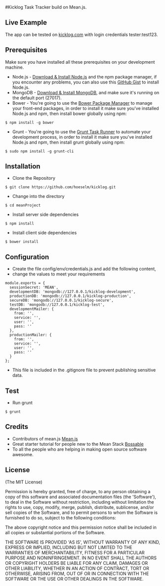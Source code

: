 #Kicklog
Task Tracker build on Mean.js.

## Live Example
The app can be tested on [kicklog.com](http://www.kicklog.com/) with login credentials tester:test123.

## Prerequisites
Make sure you have installed all these prerequisites on your development machine.
* Node.js - [Download & Install Node.js](http://www.nodejs.org/download/) and the npm package manager, if you encounter any problems, you can also use this [GitHub Gist](https://gist.github.com/isaacs/579814) to install Node.js.
* MongoDB - [Download & Install MongoDB](http://www.mongodb.org/downloads), and make sure it's running on the default port (27017).
* Bower - You're going to use the [Bower Package Manager](http://bower.io/) to manage your front-end packages, in order to install it make sure you've installed Node.js and npm, then install bower globally using npm:

```
$ npm install -g bower
```

* Grunt - You're going to use the [Grunt Task Runner](http://gruntjs.com/) to automate your development process, in order to install it make sure you've installed Node.js and npm, then install grunt globally using npm:

```
$ sudo npm install -g grunt-cli
```

## Installation
* Clone the Repository
```
$ git clone https://github.com/hoeselm/kicklog.git
```
* Change into the directory
```
$ cd meanProject
```
* Install server side dependencies
```
$ npm install
```
* Install client side dependencies
```
$ bower install 
```

## Configuration
* Create the file config/env/credentials.js and add the following content,
* change the values to meet your requirements

```
module.exports = {
  sessionSecret: 'MEAN',
  developmentDB: 'mongodb://127.0.0.1/kicklog-development',
  productionDB: 'mongodb://127.0.0.1/kicklog-production',
  secureDB: 'mongodb://127.0.0.1/kicklog-secure',
  testDB: 'mongodb://127.0.0.1/kicklog-test',
  developmentMailer: {
    from: '',
    service: '',
    user: '',
    pass: ''
  },
  productionMailer: {
    from: '',
    service: '',
    user: '',
    pass: ''
  }
};
```
* This file is included in the .gitignore file to prevent publishing sensitive data.

## Test
* Run grunt
```
$ grunt
```

## Credits
* Contributors of mean.js [Mean.js](https://github.com/meanjs/mean)
* Great starter tutorial for people new to the Mean Stack [Bossable](http://www.bossable.com/)
* To all the people who are helping in making open source software awesome.

## License
(The MIT License)

Permission is hereby granted, free of charge, to any person obtaining
a copy of this software and associated documentation files (the
'Software'), to deal in the Software without restriction, including
without limitation the rights to use, copy, modify, merge, publish,
distribute, sublicense, and/or sell copies of the Software, and to
permit persons to whom the Software is furnished to do so, subject to
the following conditions:

The above copyright notice and this permission notice shall be
included in all copies or substantial portions of the Software.

THE SOFTWARE IS PROVIDED 'AS IS', WITHOUT WARRANTY OF ANY KIND,
EXPRESS OR IMPLIED, INCLUDING BUT NOT LIMITED TO THE WARRANTIES OF
MERCHANTABILITY, FITNESS FOR A PARTICULAR PURPOSE AND NONINFRINGEMENT.
IN NO EVENT SHALL THE AUTHORS OR COPYRIGHT HOLDERS BE LIABLE FOR ANY
CLAIM, DAMAGES OR OTHER LIABILITY, WHETHER IN AN ACTION OF CONTRACT,
TORT OR OTHERWISE, ARISING FROM, OUT OF OR IN CONNECTION WITH THE
SOFTWARE OR THE USE OR OTHER DEALINGS IN THE SOFTWARE.
